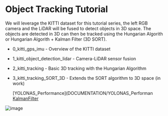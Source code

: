 # Object Tracking Tutorial

We will leverage the KITTI dataset for this tutorial series, the left RGB camera and the LiDAR will be fused to detect objects in 3D space. The objects are detected in 3D can then be tracked using the Hungarian Algorith or Hungarian Algorith + Kalman Filter (3D SORT).


- 0_kitti_gps_imu - Overview of the KITTI dataset
- 1_kitti_object_detection_lidar - Camera-LiDAR sensor fusion
- 2_kitti_tracking - Basic 3D tracking with the Hungarian Algorithm
- 3_kitti_tracking_SORT_3D - Extends the SORT algorithm to 3D space (in work)

  [YOLONAS_Performance](DOCUMENTATION/YOLONAS_Performan
  [KalmanFilter](DOCUMENTATION/KalmanFilter.png)

![image](https://user-images.githubusercontent.com/60835780/193476026-8a4d6a0c-0683-44c7-a323-261958047e91.png)



